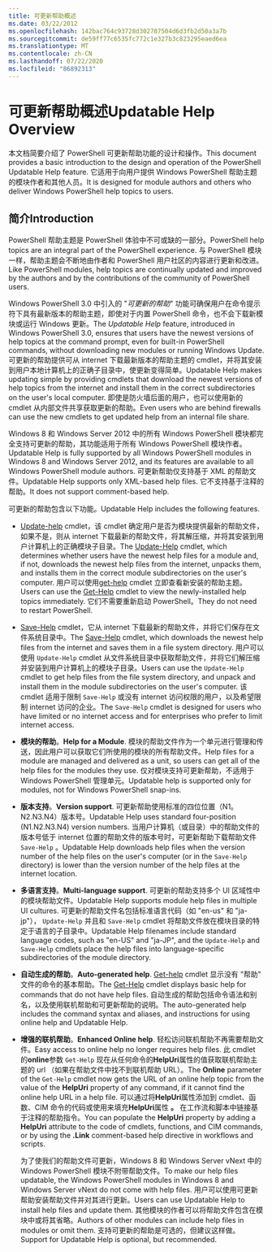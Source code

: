 ```yaml
---
title: 可更新帮助概述
ms.date: 03/22/2012
ms.openlocfilehash: 142bac764c93728d302707504d6d3fb2d50a3a7b
ms.sourcegitcommit: de59ff77c6535fc772c1e327b3c823295eaed6ea
ms.translationtype: MT
ms.contentlocale: zh-CN
ms.lasthandoff: 07/22/2020
ms.locfileid: "86892313"
---
```

# <a name="updatable-help-overview"></a><span data-ttu-id="a1a04-102">可更新帮助概述</span><span class="sxs-lookup"><span data-stu-id="a1a04-102">Updatable Help Overview</span></span>

<span data-ttu-id="a1a04-103">本文档简要介绍了 PowerShell 可更新帮助功能的设计和操作。</span><span class="sxs-lookup"><span data-stu-id="a1a04-103">This document provides a basic introduction to the design and operation of the PowerShell Updatable Help feature.</span></span> <span data-ttu-id="a1a04-104">它适用于向用户提供 Windows PowerShell 帮助主题的模块作者和其他人员。</span><span class="sxs-lookup"><span data-stu-id="a1a04-104">It is designed for module authors and others who deliver Windows PowerShell help topics to users.</span></span>

## <a name="introduction"></a><span data-ttu-id="a1a04-105">简介</span><span class="sxs-lookup"><span data-stu-id="a1a04-105">Introduction</span></span>

<span data-ttu-id="a1a04-106">PowerShell 帮助主题是 PowerShell 体验中不可或缺的一部分。</span><span class="sxs-lookup"><span data-stu-id="a1a04-106">PowerShell help topics are an integral part of the PowerShell experience.</span></span> <span data-ttu-id="a1a04-107">与 PowerShell 模块一样，帮助主题会不断地由作者和 PowerShell 用户社区的内容进行更新和改进。</span><span class="sxs-lookup"><span data-stu-id="a1a04-107">Like PowerShell modules, help topics are continually updated and improved by the authors and by the contributions of the community of PowerShell users.</span></span>

<span data-ttu-id="a1a04-108">Windows PowerShell 3.0 中引入的 "*可更新的帮助*" 功能可确保用户在命令提示符下具有最新版本的帮助主题，即使对于内置 PowerShell 命令，也不会下载新模块或运行 Windows 更新。</span><span class="sxs-lookup"><span data-stu-id="a1a04-108">The *Updatable Help* feature, introduced in Windows PowerShell 3.0, ensures that users have the newest versions of help topics at the command prompt, even for built-in PowerShell commands, without downloading new modules or running Windows Update.</span></span> <span data-ttu-id="a1a04-109">可更新的帮助提供可从 internet 下载最新版本的帮助主题的 cmdlet，并将其安装到用户本地计算机上的正确子目录中，使更新变得简单。</span><span class="sxs-lookup"><span data-stu-id="a1a04-109">Updatable Help makes updating simple by providing cmdlets that download the newest versions of help topics from the internet and install them in the correct subdirectories on the user's local computer.</span></span> <span data-ttu-id="a1a04-110">即使是防火墙后面的用户，也可以使用新的 cmdlet 从内部文件共享获取更新的帮助。</span><span class="sxs-lookup"><span data-stu-id="a1a04-110">Even users who are behind firewalls can use the new cmdlets to get updated help from an internal file share.</span></span>

<span data-ttu-id="a1a04-111">Windows 8 和 Windows Server 2012 中的所有 Windows PowerShell 模块都完全支持可更新的帮助，其功能适用于所有 Windows PowerShell 模块作者。</span><span class="sxs-lookup"><span data-stu-id="a1a04-111">Updatable Help is fully supported by all Windows PowerShell modules in Windows 8 and Windows Server 2012, and its features are available to all Windows PowerShell module authors.</span></span> <span data-ttu-id="a1a04-112">可更新帮助仅支持基于 XML 的帮助文件。</span><span class="sxs-lookup"><span data-stu-id="a1a04-112">Updatable Help supports only XML-based help files.</span></span> <span data-ttu-id="a1a04-113">它不支持基于注释的帮助。</span><span class="sxs-lookup"><span data-stu-id="a1a04-113">It does not support comment-based help.</span></span>

<span data-ttu-id="a1a04-114">可更新的帮助包含以下功能。</span><span class="sxs-lookup"><span data-stu-id="a1a04-114">Updatable Help includes the following features.</span></span>

- <span data-ttu-id="a1a04-115">[Update-help](/powershell/module/Microsoft.PowerShell.Core/Update-Help) cmdlet，该 cmdlet 确定用户是否为模块提供最新的帮助文件，如果不是，则从 internet 下载最新的帮助文件，将其解压缩，并将其安装到用户计算机上的正确模块子目录。</span><span class="sxs-lookup"><span data-stu-id="a1a04-115">The [Update-Help](/powershell/module/Microsoft.PowerShell.Core/Update-Help) cmdlet, which determines whether users have the newest help files for a module and, if not, downloads the newest help files from the internet, unpacks them, and installs them in the correct module subdirectories on the user's computer.</span></span> <span data-ttu-id="a1a04-116">用户可以使用[get-help](/powershell/module/Microsoft.PowerShell.Core/Get-Help) cmdlet 立即查看新安装的帮助主题。</span><span class="sxs-lookup"><span data-stu-id="a1a04-116">Users can use the [Get-Help](/powershell/module/Microsoft.PowerShell.Core/Get-Help) cmdlet to view the newly-installed help topics immediately.</span></span> <span data-ttu-id="a1a04-117">它们不需要重新启动 PowerShell。</span><span class="sxs-lookup"><span data-stu-id="a1a04-117">They do not need to restart PowerShell.</span></span>

- <span data-ttu-id="a1a04-118">[Save-Help](/powershell/module/Microsoft.PowerShell.Core/Save-Help) cmdlet，它从 internet 下载最新的帮助文件，并将它们保存在文件系统目录中。</span><span class="sxs-lookup"><span data-stu-id="a1a04-118">The [Save-Help](/powershell/module/Microsoft.PowerShell.Core/Save-Help) cmdlet, which downloads the newest help files from the internet and saves them in a file system directory.</span></span> <span data-ttu-id="a1a04-119">用户可以使用 `Update-Help` cmdlet 从文件系统目录中获取帮助文件，并将它们解压缩并安装到用户计算机上的模块子目录。</span><span class="sxs-lookup"><span data-stu-id="a1a04-119">Users can use the `Update-Help` cmdlet to get help files from the file system directory, and unpack and install them in the module subdirectories on the user's computer.</span></span> <span data-ttu-id="a1a04-120">该 cmdlet 适用于限制 `Save-Help` 或没有 internet 访问权限的用户，以及希望限制 internet 访问的企业。</span><span class="sxs-lookup"><span data-stu-id="a1a04-120">The `Save-Help` cmdlet is designed for users who have limited or no internet access and for enterprises who prefer to limit internet access.</span></span>

- <span data-ttu-id="a1a04-121">**模块的帮助**。</span><span class="sxs-lookup"><span data-stu-id="a1a04-121">**Help for a Module**.</span></span> <span data-ttu-id="a1a04-122">模块的帮助文件作为一个单元进行管理和传送，因此用户可以获取它们所使用的模块的所有帮助文件。</span><span class="sxs-lookup"><span data-stu-id="a1a04-122">Help files for a module are managed and delivered as a unit, so users can get all of the help files for the modules they use.</span></span> <span data-ttu-id="a1a04-123">仅对模块支持可更新帮助，不适用于 Windows PowerShell 管理单元。</span><span class="sxs-lookup"><span data-stu-id="a1a04-123">Updatable help is supported only for modules, not for Windows PowerShell snap-ins.</span></span>

- <span data-ttu-id="a1a04-124">**版本支持**。</span><span class="sxs-lookup"><span data-stu-id="a1a04-124">**Version support**.</span></span> <span data-ttu-id="a1a04-125">可更新帮助使用标准的四位位置（N1。N2.N3.N4）版本号。</span><span class="sxs-lookup"><span data-stu-id="a1a04-125">Updatable Help uses standard four-position (N1.N2.N3.N4) version numbers.</span></span>
  <span data-ttu-id="a1a04-126">当用户计算机（或目录）中的帮助文件的版本号低于 internet 位置的帮助文件的版本号时，可更新帮助下载帮助文件 `Save-Help` 。</span><span class="sxs-lookup"><span data-stu-id="a1a04-126">Updatable Help downloads help files when the version number of the help files on the user's computer (or in the `Save-Help` directory) is lower than the version number of the help files at the internet location.</span></span>

- <span data-ttu-id="a1a04-127">**多语言支持**。</span><span class="sxs-lookup"><span data-stu-id="a1a04-127">**Multi-language support**.</span></span> <span data-ttu-id="a1a04-128">可更新的帮助支持多个 UI 区域性中的模块帮助文件。</span><span class="sxs-lookup"><span data-stu-id="a1a04-128">Updatable Help supports module help files in multiple UI cultures.</span></span>
  <span data-ttu-id="a1a04-129">可更新的帮助文件名包括标准语言代码（如 "en-us" 和 "ja-jp"）， `Update-Help` 并且和 `Save-Help` cmdlet 将帮助文件放在模块目录的特定于语言的子目录中。</span><span class="sxs-lookup"><span data-stu-id="a1a04-129">Updatable Help filenames include standard language codes, such as "en-US" and "ja-JP", and the `Update-Help` and `Save-Help` cmdlets place the help files into language-specific subdirectories of the module directory.</span></span>

- <span data-ttu-id="a1a04-130">**自动生成的帮助**。</span><span class="sxs-lookup"><span data-stu-id="a1a04-130">**Auto-generated help**.</span></span> <span data-ttu-id="a1a04-131">[Get-help](/powershell/module/Microsoft.PowerShell.Core/Get-Help) cmdlet 显示没有 "帮助" 文件的命令的基本帮助。</span><span class="sxs-lookup"><span data-stu-id="a1a04-131">The [Get-Help](/powershell/module/Microsoft.PowerShell.Core/Get-Help) cmdlet displays basic help for commands that do not have help files.</span></span> <span data-ttu-id="a1a04-132">自动生成的帮助包括命令语法和别名，以及使用联机帮助和可更新帮助的说明。</span><span class="sxs-lookup"><span data-stu-id="a1a04-132">The auto-generated help includes the command syntax and aliases, and instructions for using online help and Updatable Help.</span></span>

- <span data-ttu-id="a1a04-133">**增强的联机帮助**。</span><span class="sxs-lookup"><span data-stu-id="a1a04-133">**Enhanced Online help**.</span></span> <span data-ttu-id="a1a04-134">轻松访问联机帮助不再需要帮助文件。</span><span class="sxs-lookup"><span data-stu-id="a1a04-134">Easy access to online help no longer requires help files.</span></span> <span data-ttu-id="a1a04-135">此 cmdlet 的**online**参数 `Get-Help` 现在从任何命令的**HelpUri**属性的值获取联机帮助主题的 url （如果在帮助文件中找不到联机帮助 URL）。</span><span class="sxs-lookup"><span data-stu-id="a1a04-135">The **Online** parameter of the `Get-Help` cmdlet now gets the URL of an online help topic from the value of the **HelpUri** property of any command, if it cannot find the online help URL in a help file.</span></span> <span data-ttu-id="a1a04-136">可以通过将**HelpUri**属性添加到 cmdlet、函数、CIM 命令的代码或使用来填充**HelpUri**属性 **。** 在工作流和脚本中链接基于注释的帮助指令。</span><span class="sxs-lookup"><span data-stu-id="a1a04-136">You can populate the **HelpUri** property by adding a **HelpUri** attribute to the code of cmdlets, functions, and CIM commands, or by using the **.Link** comment-based help directive in workflows and scripts.</span></span>

  <span data-ttu-id="a1a04-137">为了使我们的帮助文件可更新，Windows 8 和 Windows Server vNext 中的 Windows PowerShell 模块不附带帮助文件。</span><span class="sxs-lookup"><span data-stu-id="a1a04-137">To make our help files updatable, the Windows PowerShell modules in Windows 8 and Windows Server vNext do not come with help files.</span></span> <span data-ttu-id="a1a04-138">用户可以使用可更新帮助安装帮助文件并对其进行更新。</span><span class="sxs-lookup"><span data-stu-id="a1a04-138">Users can use Updatable Help to install help files and update them.</span></span> <span data-ttu-id="a1a04-139">其他模块的作者可以将帮助文件包含在模块中或将其省略。</span><span class="sxs-lookup"><span data-stu-id="a1a04-139">Authors of other modules can include help files in modules or omit them.</span></span> <span data-ttu-id="a1a04-140">支持可更新的帮助是可选的，但建议这样做。</span><span class="sxs-lookup"><span data-stu-id="a1a04-140">Support for Updatable Help is optional, but recommended.</span></span>
